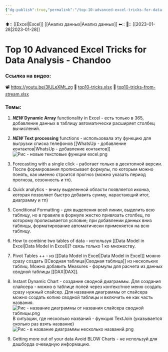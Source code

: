```yaml
---
{"dg-publish":true,"permalink":"/top-10-advanced-excel-tricks-for-data-analysis-chandoo/"}
---
```



⬆:: [[Excel\|Excel]] [[Анализ данных\|Анализ данных]]
⬅::
📅:: [[2023-01-28\|2023-01-28]]

# Top 10 Advanced Excel Tricks for Data Analysis - Chandoo

### Ссылка на видео:
📽 https://youtu.be/3lULeXMt_zg
📄 [top10-tricks.xlsx](https://1drv.ms/x/s!AphkMRhsKk94ijZm0YglQON1Emt5?e=JpYJOS)
📄 [top10-tricks-from-stream.xlsx](https://1drv.ms/x/s!AphkMRhsKk94ijUwrDxQRDWKZpO2?e=oKIEUI)



### Темы:
1) ***NEW* Dynamic Array** functionality in Excel - есть только в 365, добавление данных в таблицу автоматически расширяет столбец вычислений.
2) ***NEW* Text processing** functions - использовала эту функцию для выгрузки списка телефонов [[WhatsUp - добавление контактов\|WhatsUp - добавление контактов]]
![Рис - новые текстовые функции excel.png](/img/user/%D0%A0%D0%B8%D1%81%20-%20%D0%BD%D0%BE%D0%B2%D1%8B%D0%B5%20%D1%82%D0%B5%D0%BA%D1%81%D1%82%D0%BE%D0%B2%D1%8B%D0%B5%20%D1%84%D1%83%D0%BD%D0%BA%D1%86%D0%B8%D0%B8%20excel.png)

3) Forecasting with a single click - работает только в десктопной версии. После формирования прописывает формулы, по которым можно понять, как именно строится прогноз (можно указать период прогноза, сезонность и тп).
4) Quick analytics - внизу выделенной области появляется иконка, которая позволяет быстро добавить сумму, нарастающий итог, диаграмму и тп)
5) Conditional Formatting - для выделения всей линии, выделить всю таблицу, но в правиле в формуле жестко привязать столбец, по которому прописывается условие; при добавлении данных вниз таблицы, форматирование автоматически применяется на всю таблицу.
6) How to combine two tables of data - используя [[Data Model in Excel\|Data Model in Excel]]? связь только 1 ко множеству.
7) Pivot Tables ++ - из [[Data Model in Excel\|Data Model in Excel]] можно сразу создать [[Сводная таблица\|Сводная таблица]] из нескольких таблиц. Можно добавить Measures - формулы для расчета из данных сводной таблицы [[DAX\|DAX]]. 
8) Instant Dynamic Chart - создание сводной диаграммы. Для создания слайсера - можно в таблице полей через контекстное меню создать сразу нужный слайсер. Для названия диаграммы от слайсера можно создать копию сводной таблицы и включить ее как часть названия. 
![Рис - название диаграммы от названия слайсера сводной таблицы.png](/img/user/%D0%A0%D0%B8%D1%81%20-%20%D0%BD%D0%B0%D0%B7%D0%B2%D0%B0%D0%BD%D0%B8%D0%B5%20%D0%B4%D0%B8%D0%B0%D0%B3%D1%80%D0%B0%D0%BC%D0%BC%D1%8B%20%D0%BE%D1%82%20%D0%BD%D0%B0%D0%B7%D0%B2%D0%B0%D0%BD%D0%B8%D1%8F%20%D1%81%D0%BB%D0%B0%D0%B9%D1%81%D0%B5%D1%80%D0%B0%20%D1%81%D0%B2%D0%BE%D0%B4%D0%BD%D0%BE%D0%B9%20%D1%82%D0%B0%D0%B1%D0%BB%D0%B8%D1%86%D1%8B.png)
В ситуации, где несколько названий - функция TextJoin (указывается сколько раз взять название)
![Рис - в название диаграммы несколько названий.png](/img/user/%D0%A0%D0%B8%D1%81%20-%20%D0%B2%20%D0%BD%D0%B0%D0%B7%D0%B2%D0%B0%D0%BD%D0%B8%D0%B5%20%D0%B4%D0%B8%D0%B0%D0%B3%D1%80%D0%B0%D0%BC%D0%BC%D1%8B%20%D0%BD%D0%B5%D1%81%D0%BA%D0%BE%D0%BB%D1%8C%D0%BA%D0%BE%20%D0%BD%D0%B0%D0%B7%D0%B2%D0%B0%D0%BD%D0%B8%D0%B9.png)
10) Getting more out of your data
Avoid BLOW Charts - не используй для дашборда очевидную информацию.